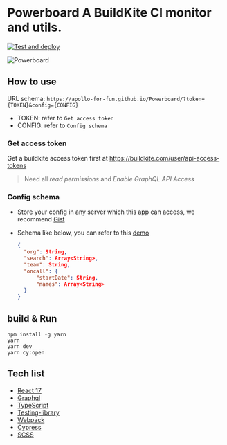 # **Powerboard** A BuildKite CI monitor and utils.

[![Test and deploy](https://github.com/Apollo-for-fun/Buildkite-Dashboard/actions/workflows/main.yml/badge.svg)](https://github.com/Apollo-for-fun/Buildkite-Dashboard/actions/workflows/main.yml)

![Powerboard](./src/assets/Buildkite-dashboard.gif)

## How to use

URL schema: `https://apollo-for-fun.github.io/Powerboard/?token={TOKEN}&config={CONFIG}`

* TOKEN: refer to `Get access token`
* CONFIG: refer to `Config schema`
### Get access token

Get a buildkite access token first at https://buildkite.com/user/api-access-tokens

> Need all _read permissions_ and _Enable GraphQL API Access_

### Config schema

* Store your config in any server which this app can access, we recommend [Gist](https://gist.github.com/)
* Schema like below, you can refer to this [demo](https://gist.github.com/guzhongren/1bff33e4ee8e0d3b397ac2d4f8612a05)

  ```json
  {
    "org": String,
    "search": Array<String>,
    "team": String,
    "oncall": {
        "startDate": String,
        "names": Array<String>
    }
  }
  ```

## build & Run

```shell
npm install -g yarn
yarn
yarn dev
yarn cy:open
```

## Tech list

* [React 17](https://reactjs.org/)
* [Graphql](https://graphql.org/)
* [TypeScript](https://www.typescriptlang.org/)
* [Testing-library](https://testing-library.com/docs/react-testing-library/intro/)
* [Webpack](https://webpack.js.org/)
* [Cypress](https://www.cypress.io/)
* [SCSS](https://sass-lang.com/)

